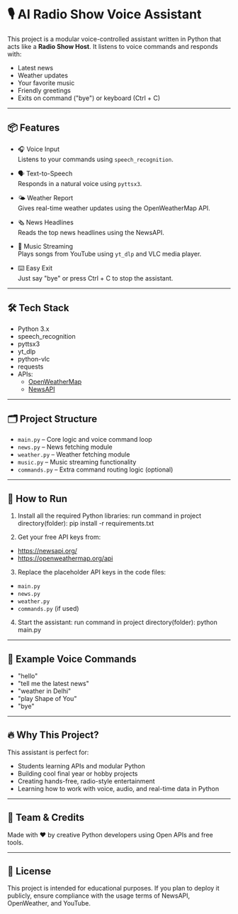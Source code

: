 # 🎙️ AI Radio Show Voice Assistant

This project is a modular voice-controlled assistant written in Python that acts like a **Radio Show Host**. It listens to voice commands and responds with:

- Latest news
- Weather updates
- Your favorite music
- Friendly greetings
- Exits on command ("bye") or keyboard (Ctrl + C)

---

## 📦 Features

- 🎧 Voice Input  
  Listens to your commands using `speech_recognition`.

- 🗣️ Text-to-Speech  
  Responds in a natural voice using `pyttsx3`.

- 🌤️ Weather Report  
  Gives real-time weather updates using the OpenWeatherMap API.

- 🗞️ News Headlines  
  Reads the top news headlines using the NewsAPI.

- 🎵 Music Streaming  
  Plays songs from YouTube using `yt_dlp` and VLC media player.

- ⌨️ Easy Exit  
  Just say "bye" or press Ctrl + C to stop the assistant.

---

## 🛠️ Tech Stack

- Python 3.x  
- speech_recognition  
- pyttsx3  
- yt_dlp  
- python-vlc  
- requests  
- APIs:
  - [OpenWeatherMap](https://openweathermap.org/)
  - [NewsAPI](https://newsapi.org/)

---

## 🗂️ Project Structure

- `main.py` – Core logic and voice command loop  
- `news.py` – News fetching module  
- `weather.py` – Weather fetching module  
- `music.py` – Music streaming functionality  
- `commands.py` – Extra command routing logic (optional)

---

## 🚀 How to Run

1. Install all the required Python libraries:
  run command in project directory(folder): pip install -r requirements.txt

3. Get your free API keys from:
- https://newsapi.org/
- https://openweathermap.org/api

3. Replace the placeholder API keys in the code files:
- `main.py`
- `news.py`
- `weather.py`
- `commands.py` (if used)

4. Start the assistant:
  run command in project directory(folder): python main.py
---

## 🎤 Example Voice Commands

- "hello"  
- "tell me the latest news"  
- "weather in Delhi"  
- "play Shape of You"  
- "bye"

---

## 🔥 Why This Project?

This assistant is perfect for:

- Students learning APIs and modular Python  
- Building cool final year or hobby projects  
- Creating hands-free, radio-style entertainment  
- Learning how to work with voice, audio, and real-time data in Python

---

## 🙌 Team & Credits

Made with ❤️ by creative Python developers using Open APIs and free tools.

---

## 📄 License

This project is intended for educational purposes. If you plan to deploy it publicly, ensure compliance with the usage terms of NewsAPI, OpenWeather, and YouTube.
   

